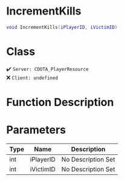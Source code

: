 # IncrementKills
```lua
void IncrementKills(iPlayerID, iVictimID)
```
# Class
✔️ `Server: CDOTA_PlayerResource`  
❌ `Client: undefined`  

# Function Description

# Parameters
Type|Name|Description
--|--|--
int|iPlayerID|No Description Set
int|iVictimID|No Description Set
